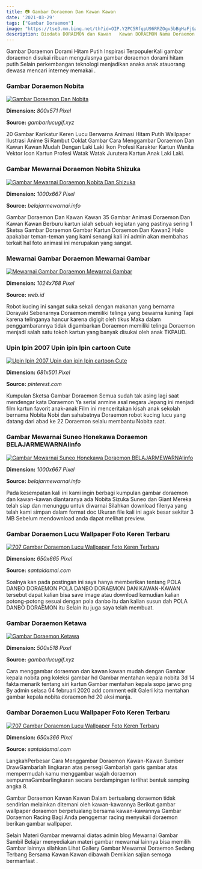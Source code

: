 ```yaml
---
title: 📷 Gambar Doraemon Dan Kawan Kawan
date: '2021-03-29'
tags: ["Gambar Doraemon"]
image: "https://tse3.mm.bing.net/th?id=OIP.Y2PC5RfgpU96RRZOgv5bBgHaFj&amp;pid=15.1"
description: Biodata DORAEMON dan Kawan   Kawan DORAEMON Nama Doraemon Arti nama Doraemon berasal dari kata dora neko yang berarti kucing tersesat sementara akhiran  emon
---
```




Gambar Doraemon Dorami Hitam Putih Inspirasi TerpopulerKali gambar doraemon disukai ribuan mengulasnya gambar doraemon dorami hitam putih Selain perkembangan teknologi menjadikan anaka anak atauorang dewasa mencari interney memakai .



### Gambar Doraemon Nobita

[![Gambar Doraemon Dan Nobita](https://www.gambarlucugif.xyz/wp-content/uploads/2020/05/Download-Free-png-PERSONALITY-QUIZ-Kamu-Lebih-Tahu-Doraemon-atau-...-2.png)](https://www.gambarlucugif.xyz/wp-content/uploads/2020/05/Download-Free-png-PERSONALITY-QUIZ-Kamu-Lebih-Tahu-Doraemon-atau-...-2.png)


**Dimension:** _800x571 Pixel_ 

**Source:** _gambarlucugif.xyz_ 


20 Gambar Karikatur Keren Lucu Berwarna Animasi Hitam Putih Wallpaper Ilustrasi Anime Si Rambut Coklat Gambar Cara Menggambar Doraemon Dan Kawan Kawan Mudah Dengan Laki Laki Ikon Profesi Karakter Kartun Wanita Vektor Icon Kartun Profesi Watak Watak Jurutera Kartun Anak Laki Laki.


### Gambar Mewarnai Doraemon Nobita Shizuka 

[![Gambar Mewarnai Doraemon Nobita Dan Shizuka ](https://i1.wp.com/belajarmewarnai.info/wp-content/uploads/2018/12/Gambar-Mewarnai-Doraemon-Nobita-Dan-Shizuka.jpg)](https://i1.wp.com/belajarmewarnai.info/wp-content/uploads/2018/12/Gambar-Mewarnai-Doraemon-Nobita-Dan-Shizuka.jpg)


**Dimension:** _1000x667 Pixel_ 

**Source:** _belajarmewarnai.info_ 


Gambar Doraemon Dan Kawan Kawan 35 Gambar Animasi Doraemon Dan Kawan Kawan Berburu kartun ialah sebuah kegiatan yang pastinya sering 1 Sketsa Gambar Doraemon Gambar Kartun Doraemon Dan Kawan2 Halo apakabar teman-teman yang kami senangi kali ini admin akan membahas terkait hal foto animasi ini merupakan yang sangat.


### Mewarnai Gambar Doraemon Mewarnai Gambar

[![Mewarnai Gambar Doraemon  Mewarnai Gambar](https://2.bp.blogspot.com/-7eyBViZimlE/UN5GyVwuwfI/AAAAAAAACsc/nOtEbKmWUHs/s1600/Doraemon-Dan-Kawan-Kawan-Terbang-Dengan-Baling-Baling-Bambu.jpg)](https://2.bp.blogspot.com/-7eyBViZimlE/UN5GyVwuwfI/AAAAAAAACsc/nOtEbKmWUHs/s1600/Doraemon-Dan-Kawan-Kawan-Terbang-Dengan-Baling-Baling-Bambu.jpg)


**Dimension:** _1024x768 Pixel_ 

**Source:** _web.id_ 


Robot kucing ini sangat suka sekali dengan makanan yang bernama Dorayaki Sebenarnya Doraemon memiliki telinga yang bewarna kuning Tapi karena telinganya hancur karena digigit oleh tikus Maka dalam penggambarannya tidak digambarkan Doraemon memiliki telinga Doraemon menjadi salah satu tokoh kartun yang banyak disukai oleh anak TKPAUD.


### Upin Ipin 2007 Upin ipin Ipin cartoon Cute 

[![Upin  Ipin  2007  Upin dan ipin Ipin cartoon Cute ](https://i.pinimg.com/736x/8c/c9/cf/8cc9cf12e1717fd7f20e1c3e0c8dec7f.jpg)](https://i.pinimg.com/736x/8c/c9/cf/8cc9cf12e1717fd7f20e1c3e0c8dec7f.jpg)


**Dimension:** _681x501 Pixel_ 

**Source:** _pinterest.com_ 


Kumpulan Sketsa Gambar Doraemon Semua sudah tak asing lagi saat mendengar kata Doraemon Ya serial anmine asal negara Jepang ini menjadi film kartun favorit anak-anak Film ini menceritakan kisah anak sekolah bernama Nobita Nobi dan sahabatnya Doraemon robot kucing lucu yang datang dari abad ke 22 Doraemon selalu membantu Nobita saat.


### Gambar Mewarnai Suneo Honekawa Doraemon BELAJARMEWARNAIinfo

[![Gambar Mewarnai Suneo Honekawa Doraemon  BELAJARMEWARNAIinfo](https://belajarmewarnai.info/wp-content/uploads/2018/12/Gambar-Mewarnai-Suneo-Honekawa-Doraemon.jpg)](https://belajarmewarnai.info/wp-content/uploads/2018/12/Gambar-Mewarnai-Suneo-Honekawa-Doraemon.jpg)


**Dimension:** _1000x667 Pixel_ 

**Source:** _belajarmewarnai.info_ 


Pada kesempatan kali ini kami ingin berbagi kumpulan gambar doraemon dan kawan-kawan diantaranya ada Nobita Sizuka Suneo dan Giant Mereka telah siap dan menunggu untuk diwarnai Silahkan download filenya yang telah kami simpan dalam format doc Ukuran file kali ini agak besar sekitar 3 MB Sebelum mendownload anda dapat melihat preview.


###  Gambar Doraemon Lucu Wallpaper Foto Keren Terbaru 

[![707 Gambar Doraemon Lucu  Wallpaper Foto Keren Terbaru ](https://i0.wp.com/santaidamai.com/wp-content/uploads/2018/10/Gambar-Doraemon-Terbaru-3.jpg?resize=650%2C665&amp;ssl=1)](https://i0.wp.com/santaidamai.com/wp-content/uploads/2018/10/Gambar-Doraemon-Terbaru-3.jpg?resize=650%2C665&amp;ssl=1)


**Dimension:** _650x665 Pixel_ 

**Source:** _santaidamai.com_ 


Soalnya kan pada postingan ini saya hanya memberikan tentang POLA DANBO DORAEMON POLA DANBO DORAEMON DAN KAWAN-KAWAN tersebut dapat kalian bisa save image atau download kemudian kalian potong-potong sesuai dengan pola danbo itu dan kalian susun dah POLA DANBO DORAEMON itu Selain itu juga saya telah membuat.


### Gambar Doraemon Ketawa

[![Gambar Doraemon Ketawa](https://www.gambarlucugif.xyz/wp-content/uploads/2020/05/150-Gambar-Kartun-Doraemon-Paling-Lucu-Lampu-Kecil-12.jpg)](https://www.gambarlucugif.xyz/wp-content/uploads/2020/05/150-Gambar-Kartun-Doraemon-Paling-Lucu-Lampu-Kecil-12.jpg)


**Dimension:** _500x518 Pixel_ 

**Source:** _gambarlucugif.xyz_ 


Cara menggambar doraemon dan kawan kawan mudah dengan Gambar kepala nobita png koleksi gambar hd Gambar mentahan kepala nobita 3d 14 fakta menarik tentang siri kartun Gambar mentahan kepala sopo jarwo png By admin selasa 04 februari 2020 add comment edit Galeri kita mentahan gambar kepala nobita doraemon hd 20 aksi manja.


###  Gambar Doraemon Lucu Wallpaper Foto Keren Terbaru 

[![707 Gambar Doraemon Lucu  Wallpaper Foto Keren Terbaru ](https://i0.wp.com/santaidamai.com/wp-content/uploads/2018/10/Gambar-Doraemon-Stand-by-me-5.jpg?resize=650%2C366&amp;ssl=1)](https://i0.wp.com/santaidamai.com/wp-content/uploads/2018/10/Gambar-Doraemon-Stand-by-me-5.jpg?resize=650%2C366&amp;ssl=1)


**Dimension:** _650x366 Pixel_ 

**Source:** _santaidamai.com_ 



LangkahPerbesar Cara Menggambar Doraemon Kawan-Kawan Sumber DrawGambarlah lingkaran atas persegi Gambarlah garis gambar atas mempermudah kamu menggambar wajah doraemon sempurnaGambarlingkaran secara berdampingan terlihat bentuk samping angka 8.


Gambar Doraemon Kawan Kawan Dalam bertualang doraemon tidak sendirian melainkan ditemani oleh kawan-kawannya Berikut gambar wallpaper doraemon berpetualang bersama kawan-kawannya Gambar Doraemon Racing Bagi Anda penggemar racing menyukaii doraemon berikan gambar wallpaper.


Selain Materi Gambar mewarnai diatas admin blog Mewarnai Gambar Sambil Belajar menyediakan materi gambar mewarnai lainnya bisa memilih Gambar lainnya silahkan Lihat Gallery Gambar Mewarnai Doraemon Sedang Terbang Bersama Kawan Kawan dibawah Demikian sajian semoga bermanfaat .




